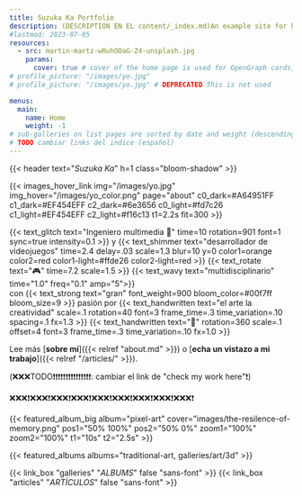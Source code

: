 ```yaml
---
title: Suzuka Ka Portfolio
description: (DESCRIPTION EN EL content/_index.md)An example site for hugo-theme-gallery. Images from Unsplash.
#lastmod: 2023-07-05
resources:
  - src: martin-martz-wRuhOOaG-Z4-unsplash.jpg
    params:
      cover: true # cover of the home page is used for OpenGraph cards, etc.
# profile_picture: "/images/yo.jpg"
# profile_picture: "/images/yo.jpg" # DEPRECATED This is not used

menus:
  main:
    name: Home
    weight: -1
# sub-galleries on list pages are sorted by date and weight (descending)
# TODO cambiar links del indice (español)
---
```



{{< header text="*Suzuka Ka*" h=1 class="bloom-shadow" >}}

{{< images_hover_link img="/images/yo.jpg" img_hover="/images/yo_color.png" page="about" c0_dark=#A64951FF c1_dark=#EF454EFF c2_dark=#6e3656 c0_light=#fd7c26 c1_light=#EF454EFF c2_light=#f16c13 t1=2.2s fit=300 >}}

{{< text_glitch text="Ingeniero multimedia 🧠" time=10 rotation=901 font=1 sync=true intensity=0.1 >}} y <span class="pixel-font">{{< text_shimmer text="desarrollador de videojuegos" time=2.4 delay=.03 scale=1.3 blur=10 y=0 color1=orange color2=red color1-light=#ffde26 color2-light=red >}}</span> {{< text_rotate text="🎮" time=7.2  scale=1.5 >}} {{< text_wavy text="multidisciplinario" time="1.0" freq="0.1" amp="5">}} <br> con {{< text_strong text="gran" font_weight=900 bloom_color=#00f7ff bloom_size=9 >}} pasión por {{< text_handwritten text="el arte la creatividad" scale=.1 rotation=40 font=3 frame_time=.3 time_variation=.10 spacing=.1  fx=1.3 >}} {{< text_handwritten text="🎨" rotation=360 scale=.1 offset=4 font=3 frame_time=.3 time_variation=.10 fx=1.0 >}} 

Lee más [**sobre mí**]({{< relref "about.md" >}}) o [**echa un vistazo a mi trabajo**]({{< relref "/articles/" >}}).
<!-- TODO cambiar el link de "check my work here -->
(❌❌❌TODO❗❗❗❗❗❗❗❗❗❗❗❗❗❗❗: cambiar el link de "check my work here"❗)

❌❌❌❗❌❌❌❗❌❌❌❗❌❌❌❗❌❌❌❗❌❌❌❗❌❌❌❗❌❌❌❗❌❌❌❗




<!-- Ingeniero multimedia 🧠 y desarrollador de videojuegos {{< text_wavy text="multidisciplinario" time="1.0" freq="0.1" amp="5">}} 🎮 al que le molan bastante las artes 🎨. -->


{{< featured_album_big album="pixel-art" cover="images/the-resilence-of-memory.png" pos1="50% 100%" pos2="50% 0%" zoom1="100%" zoom2="100%" t1="10s" t2="2.5s" >}}

{{< featured_albums albums="traditional-art, galleries/art/3d" >}}

<!-- [Artículos]({{< relref "articles" >}}) &nbsp;&nbsp;&nbsp;| &nbsp;&nbsp;&nbsp;[Álbumes]({{< relref "galleries" >}}) &nbsp;&nbsp;&nbsp;| &nbsp;&nbsp;&nbsp;[Interviews]({{< relref "articles" >}}) -->


{{< link_box "galleries" "*ALBUMS*" false "sans-font" >}} 
{{< link_box "articles" "*ARTÍCULOS*" false "sans-font" >}} 
